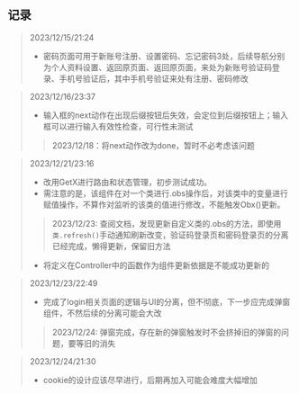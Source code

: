 ## 记录
>2023/12/15/21:24
>- 密码页面可用于新账号注册、设置密码、忘记密码3处，后续导航分别为个人资料设置、返回原页面、返回原页面，来处为新账号验证码登录、手机号验证后，其中手机号验证来处有注册、密码修改

>2023/12/16/23:37
>- 输入框的next动作在出现后缀按钮后失效，会定位到后缀按钮上；输入框可以进行输入有效性检查，可行性未测试
>> 2023/12/18：将next动作改为done，暂时不必考虑该问题

>2023/12/21/23:16
>- 改用GetX进行路由和状态管理，初步测试成功。
>- 需注意的是，该组件在对一个类进行.obs操作后，对该类中的变量进行赋值操作，不算作对监听的该类的值进行修改，不能触发Obx()更新。
>> 2023/12/23: 查阅文档，发现更新自定义类的.obs的方法，即使用`类.refresh()`手动通知刷新改变，验证码登录页和密码登录页的分离已经完成，懒得更新，保留旧方法
>- 将定义在Controller中的函数作为组件更新依据是不能成功更新的

>2023/12/23/22:49
>- 完成了login相关页面的逻辑与UI的分离，但不彻底，下一步应完成弹窗组件，不然后续的分离可能会大改
>> 2023/12/24: 弹窗完成，存在新的弹窗触发时不会挤掉旧的弹窗的问题，要等旧的消失

>2023/12/24/21:30
>- cookie的设计应该尽早进行，后期再加入可能会难度大幅增加

